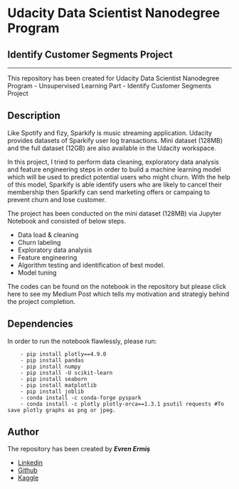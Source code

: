 # Udacity Data Scientist Nanodegree Program 
## Identify Customer Segments Project
***

This repository has been created for Udacity Data Scientist Nanodegree Program - Unsupervised Learning Part - Identify Customer Segments Project

## Description
Like Spotify and fizy, Sparkify is music streaming application. Udacity provides datasets of Sparkify user log transactions. Mini dataset (128MB) and the full dataset (12GB) are also available in the Udacity workspace.

In this project, I tried to perform data cleaning, exploratory data analysis and feature engineering steps in order to build a machine learning model which will be used to predict potential users who might churn. With the help of this model, Sparkify is able identify users who are likely to cancel their membership then Sparkify can send marketing offers or campaing to prevent churn and lose customer.

The project has been conducted on the mini dataset (128MB) via Jupyter Notebook and consisted of below steps. 

- Data load & cleaning
- Churn labeling 
- Exploratory data analysis 
- Feature engineering 
- Algorithm testing and identification of best model.
- Model tuning 

The codes can be found on the notebook in the repository but please click here to see my Medium Post which tells my motivation and strategiy behind the project completion.

## Dependencies

In order to run the notebook flawlessly, please run: <br>

        - pip install plotly==4.9.0 
        - pip install pandas 
        - pip install numpy 
        - pip install -U scikit-learn 
        - pip install seaborn 
        - pip install matplotlib
        - pip install joblib
        - conda install -c conda-forge pyspark
        - conda install -c plotly plotly-orca==1.3.1 psutil requests #To save plotly graphs as png or jpeg. 


## Author

The repository has been created by ***Evren Ermiş*** <br>

- [Linkedin](www.linkedin.com/in/evrenermis92)
- [Github](https://github.com/eermis1)
- [Kaggle](https://www.kaggle.com/evrenermis/)
